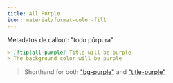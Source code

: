 ```yaml
---
title: All Purple
icon: material/format-color-fill
---
```


Metadatos de callout: "todo púrpura"

```md
> [!tip|all-purple] Title will be purple
> The background color will be purple
```
> Shorthand for both ["bg-purple"](。/bg-styling/page-4.md) and ["title-purple"](。/title-styling/page-4.md)